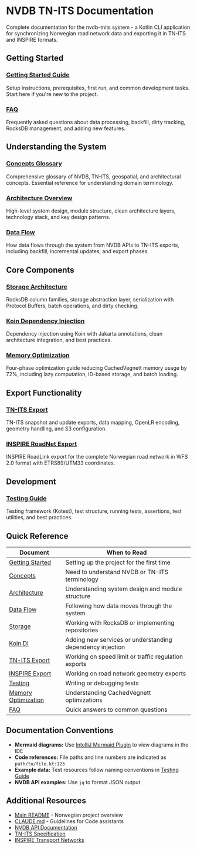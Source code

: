 # NVDB TN-ITS Documentation

Complete documentation for the nvdb-tnits system - a Kotlin CLI application for synchronizing Norwegian road network data and exporting it in TN-ITS and INSPIRE formats.

## Getting Started

### [Getting Started Guide](GETTING_STARTED.md)

Setup instructions, prerequisites, first run, and common development tasks. Start here if you're new to the project.

### [FAQ](FAQ.md)

Frequently asked questions about data processing, backfill, dirty tracking, RocksDB management, and adding new features.

## Understanding the System

### [Concepts Glossary](CONCEPTS.md)

Comprehensive glossary of NVDB, TN-ITS, geospatial, and architectural concepts. Essential reference for understanding domain terminology.

### [Architecture Overview](ARCHITECTURE.md)

High-level system design, module structure, clean architecture layers, technology stack, and key design patterns.

### [Data Flow](DATA_FLOW.md)

How data flows through the system from NVDB APIs to TN-ITS exports, including backfill, incremental updates, and export phases.

## Core Components

### [Storage Architecture](STORAGE.md)

RocksDB column families, storage abstraction layer, serialization with Protocol Buffers, batch operations, and dirty checking.

### [Koin Dependency Injection](KOIN_DEPENDENCY_INJECTION.md)

Dependency injection using Koin with Jakarta annotations, clean architecture integration, and best practices.

### [Memory Optimization](MEMORY_OPTIMIZATION.md)

Four-phase optimization guide reducing CachedVegnett memory usage by 72%, including lazy computation, ID-based storage, and batch loading.

## Export Functionality

### [TN-ITS Export](TNITS_EXPORT.md)

TN-ITS snapshot and update exports, data mapping, OpenLR encoding, geometry handling, and S3 configuration.

### [INSPIRE RoadNet Export](INSPIRE_ROADNET_EXPORT.md)

INSPIRE RoadLink export for the complete Norwegian road network in WFS 2.0 format with ETRS89/UTM33 coordinates.

## Development

### [Testing Guide](TESTING.md)

Testing framework (Kotest), test structure, running tests, assertions, test utilities, and best practices.

## Quick Reference

| Document                                      | When to Read                                              |
|-----------------------------------------------|-----------------------------------------------------------|
| [Getting Started](GETTING_STARTED.md)         | Setting up the project for the first time                 | 
| [Concepts](CONCEPTS.md)                       | Need to understand NVDB or TN-ITS terminology             |
| [Architecture](ARCHITECTURE.md)               | Understanding system design and module structure          |
| [Data Flow](DATA_FLOW.md)                     | Following how data moves through the system               |
| [Storage](STORAGE.md)                         | Working with RocksDB or implementing repositories         |
| [Koin DI](KOIN_DEPENDENCY_INJECTION.md)       | Adding new services or understanding dependency injection |
| [TN-ITS Export](TNITS_EXPORT.md)              | Working on speed limit or traffic regulation exports      |
| [INSPIRE Export](INSPIRE_ROADNET_EXPORT.md)   | Working on road network geometry exports                  |
| [Testing](TESTING.md)                         | Writing or debugging tests                                |
| [Memory Optimization](MEMORY_OPTIMIZATION.md) | Understanding CachedVegnett optimizations                 |
| [FAQ](FAQ.md)                                 | Quick answers to common questions                         |

## Documentation Conventions

- **Mermaid diagrams:** Use [IntelliJ Mermaid Plugin](https://plugins.jetbrains.com/plugin/20146-mermaid) to view diagrams in the IDE
- **Code references:** File paths and line numbers are indicated as `path/to/file.kt:123`
- **Example data:** Test resources follow naming conventions in [Testing Guide](TESTING.md)
- **NVDB API examples:** Use `jq` to format JSON output

## Additional Resources

- [Main README](../README.md) - Norwegian project overview
- [CLAUDE.md](../CLAUDE.md) - Guidelines for Code assistants
- [NVDB API Documentation](https://nvdbapiles.atlas.vegvesen.no/)
- [TN-ITS Specification](https://spec.tn-its.eu)
- [INSPIRE Transport Networks](https://inspire.ec.europa.eu/id/document/tg/tn)
